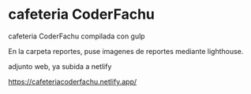 # cafeteria CoderFachu
 
cafeteria CoderFachu compilada con gulp

En la carpeta reportes, puse imagenes de reportes mediante lighthouse.

adjunto web, ya subida a netlify

https://cafeteriacoderfachu.netlify.app/

